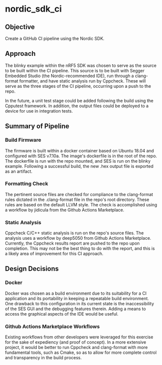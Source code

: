# nordic_sdk_ci

## Objective
Create a GitHub CI pipeline using the Nordic SDK.

## Approach
The blinky example within the nRF5 SDK was chosen to serve as the source to be built within the CI pipeline. This source is to be built with Segger Embedded Studio (the Nordic-recommended IDE), run through a clang-format formatter, and have static analysis run by Cppcheck. These will serve as the three stages of the CI pipeline, occurring upon a push to the repo. 

In the future, a unit test stage could be added following the build using the Cpputest framework. In addition, the output files could be deployed to a device for use in integration tests. 

## Summary of Pipeline

### Build Firmware
The firmware is built within a docker container based on Ubuntu 18.04 and configured with SES v7.10a. The image's dockerfile is in the root of the repo. The dockerfile is run with the repo mounted, and SES is run on the blinky example. Following a successful build, the new .hex output file is exported as an artifact. 

### Formatting Check
The pertinent source files are checked for compliance to the clang-format rules dictated in the .clang-format file in the repo's root directory. These rules are based on the default LLVM style. The check is accomplished using a workflow by jidicula from the Github Actions Marketplace. 

### Static Analysis
Cppcheck C/C++ static analysis is run on the repo's source files. The analysis uses a workflow by deep5050 from Github Actions Marketplace. Currently, the Cppcheck results report are pushed to the repo upon completion. This may not be the best thing to do with the report, and this is a likely area of improvement for this CI approach. 

## Design Decisions
### Docker
Docker was chosen as a build environment due to its suitability for a CI application and its portability in keeping a repeatable build environment. One drawback to this configuration in its current state is the inaccessibility of the SES GUI and the debugging features therein. Adding a means to access the graphical aspects of the IDE would be useful. 

### Github Actions Marketplace Workflows
Existing workflows from other developers were leveraged for this exercise for the sake of expediency (and proof of concept). In a more extensive project, it would be better to run Cppcheck and clang-format with more fundamental tools, such as Cmake, so as to allow for more complete control and transparency in the build process. 

